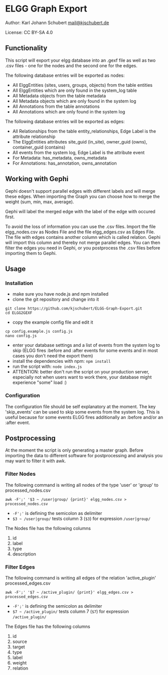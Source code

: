 # ELGG Graph Export
Author: Karl Johann Schubert <mail@kjschubert.de>

License: CC BY-SA 4.0

## Functionality
This script will export your elgg database into an .gexf file as well as two .csv files - one for the nodes and the second one for the edges.

The following database entries will be exported as nodes:
- All ElggEntities (sites, users, groups, objects) from the table entities
- All ElggEntities which are only found in the system_log table
- All Metadata objects from the table metadata
- All Metadata objects which are only found in the system log
- All Annotations from the table annotations
- All Annotations which are only found in the system log

The following database entries will be exported as edges:
- All Relationships from the table entity_relationships, Edge Label is the attribute relationship
- The ElggEntities attributes site_guid (in_site), owner_guid (owns), container_guid (contains)
- All events from the system log, Edge Label is the attribute event
- For Metadata: has_metadata, owns_metadata
- For Annotations: has_annotation, owns_annotation

## Working with Gephi
Gephi doesn't support parallel edges with different labels and will merge these edges. When importing the Graph you can choose how to merge the weight (sum, min, max, average).

Gephi will label the merged edge with the label of the edge with occured first.

To avoid the loss of information you can use the .csv files. Import the file elgg_nodes.csv as Nodes File and the file elgg_edges.csv as Edges File. The file with edges contains another column which is called relation. Gephi will import this column and thereby not merge parallel edges. You can then filter the edges you need in Gephi, or you postprocess the .csv files before importing them to Gephi.

## Usage
### Installation
- make sure you have node.js and npm installed
- clone the git repository and change into it
```
git clone https://github.com/kjschubert/ELGG-Graph-Export.git
cd ELGG2GEXF
```
- copy the example config file and edit it
```
cp config.example.js config.js
nano config.js
```
- enter your database settings and a list of events from the system log to skip (ELGG fires :before and :after events for some events and in most cases you don't need the export them)
- install the dependencies with npm: `npm install`
- run the script with: `node index.js`
- ATTENTION: better don't run the script on your production server, especially not when users want to work there, your database might experience "some" load :)

### Configuration
The configuration file should be self explanatory at the moment.
The key 'skip_events' can be used to skip some events from the system log. This is useful because for some events ELGG fires additionally an :before and/or an :after event.

## Postprocessing
At the moment the script is only generating a master graph. Before importing the data to different software for postprocessing and analysis you may want to filter it with awk.

### Filter Nodes
The following command is writing all nodes of the type 'user' or 'group' to processed_nodes.csv
```
awk -F';' '$3 ~ /user|group/ {print}' elgg_nodes.csv > processed_nodes.csv
```
- `-F';'` is defining the semicolon as delimiter
- `$3 ~ /user|group/` tests column 3 (`$3`) for expression `/user|group/`

The Nodes file has the following columns
 1. id
 2. label
 3. type
 4. description

### Filter Edges
The following command is writing all edges of the relation 'active_plugin' processed_edges.csv
```
awk -F';' '$7 ~ /active_plugin/ {print}' elgg_edges.csv > processed_edges.csv
```
- `-F';'` is defining the semicolon as delimiter
- `$7 ~ /active_plugin/` tests column 7 (`$7`) for expression `/active_plugin/`

The Edges file has the following columns
 1. id
 2. source
 3. target
 4. type
 5. label
 6. weight
 7. relation